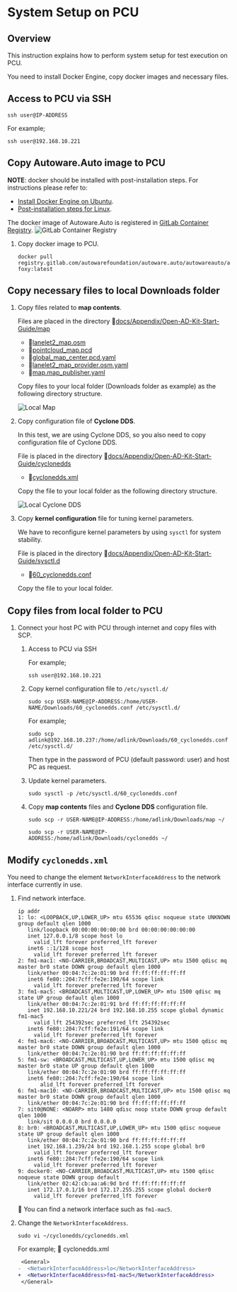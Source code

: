 # System Setup on PCU

## Overview

This instruction explains how to perform system setup for test execution on PCU.

You need to install Docker Engine, copy docker images and necessary files.

## Access to PCU via SSH

```console
ssh user@IP-ADDRESS
```

For example;

```console
ssh user@192.168.10.221
```

## Copy Autoware.Auto image to PCU

**NOTE**: docker should be installed with post-installation steps. For instructions please refer to:

- [Install Docker Engine on Ubuntu](https://docs.docker.com/engine/install/ubuntu).
- [Post-installation steps for Linux](https://docs.docker.com/engine/install/linux-postinstall).

The docker image of Autoware.Auto is registered in [GitLab Container Registry](https://gitlab.com/autowarefoundation/autoware.auto/AutowareAuto/container_registry/2511358).
![GitLab Container Registry](images/system-setup-ava/gitlab-cr.png)

1. Copy docker image to PCU.

   ```console
   docker pull registry.gitlab.com/autowarefoundation/autoware.auto/autowareauto/arm64/openadkit-foxy:latest
   ```

## Copy necessary files to local Downloads folder

1. Copy files related to **map contents**.

   Files are placed in the directory :file_folder:[docs/Appendix/Open-AD-Kit-Start-Guide/map](map)

   - :page_facing_up:[lanelet2_map.osm](map/kashiwanoha/lanelet2_map.osm)
   - :page_facing_up:[pointcloud_map.pcd](map/kashiwanoha/pointcloud_map.pcd)
   - :page_facing_up:[global_map_center.pcd.yaml](map/kashiwanoha/global_map_center.pcd.yaml)
   - :page_facing_up:[lanelet2_map_provider.osm.yaml](map/kashiwanoha/lanelet2_map_provider.osm.yaml)
   - :page_facing_up:[map.map_publisher.yaml](map/kashiwanoha/map.map_publisher.yaml)

   Copy files to your local folder (Downloads folder as example) as the following directory structure.

   ![Local Map](images/system-setup-pcu/local_map.png)

1. Copy configuration file of **Cyclone DDS**.

   In this test, we are using Cyclone DDS, so you also need to copy configuration file of Cyclone DDS.

   File is placed in the directory :file_folder:[docs/Appendix/Open-AD-Kit-Start-Guide/cyclonedds](cyclonedds)

   - :page_facing_up:[cyclonedds.xml](cyclonedds/cyclonedds.xml)

   Copy the file to your local folder as the following directory structure.

   ![Local Cyclone DDS](images/system-setup-pcu/local_cyclonedds.png)

1. Copy **kernel configuration** file for tuning kernel parameters.

   We have to reconfigure kernel parameters by using `sysctl` for system stability.

   File is placed in the directory :file_folder:[docs/Appendix/Open-AD-Kit-Start-Guide/sysctl.d](sysctl.d)

   - :page_facing_up:[60_cyclonedds.conf](sysctl.d/60_cyclonedds.conf)

   Copy the file to your local folder.

## Copy files from local folder to PCU

1. Connect your host PC with PCU through internet and copy files with SCP.

   1. Access to PCU via SSH

      For example;

      ```console
      ssh user@192.168.10.221
      ```

   1. Copy kernel configuration file to `/etc/sysctl.d/`

      ```console
      sudo scp USER-NAME@IP-ADDRESS:/home/USER-NAME/Downloads/60_cyclonedds.conf /etc/sysctl.d/
      ```

      For example;

      ```console
      sudo scp adlink@192.168.10.237:/home/adlink/Downloads/60_cyclonedds.conf /etc/sysctl.d/
      ```

      Then type in the password of PCU (default password: user) and host PC as request.

   1. Update kernel parameters.

      ```console
      sudo sysctl -p /etc/sysctl.d/60_cyclonedds.conf
      ```

   1. Copy **map contents** files and **Cyclone DDS** configuration file.

      ```console
      sudo scp -r USER-NAME@IP-ADDRESS:/home/adlink/Downloads/map ~/
      ```

      ```console
      sudo scp -r USER-NAME@IP-ADDRESS:/home/adlink/Downloads/cyclonedds ~/
      ```

## Modify `cyclonedds.xml`

You need to change the element `NetworkInterfaceAddress` to the network interface currently in use.

1. Find network interface.

   ```console
   ip addr
   1: lo: <LOOPBACK,UP,LOWER_UP> mtu 65536 qdisc noqueue state UNKNOWN group default qlen 1000
      link/loopback 00:00:00:00:00:00 brd 00:00:00:00:00:00
      inet 127.0.0.1/8 scope host lo
        valid_lft forever preferred_lft forever
      inet6 ::1/128 scope host
        valid_lft forever preferred_lft forever
   2: fm1-mac1: <NO-CARRIER,BROADCAST,MULTICAST,UP> mtu 1500 qdisc mq master br0 state DOWN group default qlen 1000
      link/ether 00:04:7c:2e:01:90 brd ff:ff:ff:ff:ff:ff
      inet6 fe80::204:7cff:fe2e:190/64 scope link
        valid_lft forever preferred_lft forever
   3: fm1-mac5: <BROADCAST,MULTICAST,UP,LOWER_UP> mtu 1500 qdisc mq state UP group default qlen 1000
      link/ether 00:04:7c:2e:01:91 brd ff:ff:ff:ff:ff:ff
      inet 192.168.10.221/24 brd 192.168.10.255 scope global dynamic fm1-mac5
        valid_lft 254392sec preferred_lft 254392sec
      inet6 fe80::204:7cff:fe2e:191/64 scope link
        valid_lft forever preferred_lft forever
   4: fm1-mac6: <NO-CARRIER,BROADCAST,MULTICAST,UP> mtu 1500 qdisc mq master br0 state DOWN group default qlen 1000
      link/ether 00:04:7c:2e:01:90 brd ff:ff:ff:ff:ff:ff
   5: fm1-sw: <BROADCAST,MULTICAST,UP,LOWER_UP> mtu 1500 qdisc mq master br0 state UP group default qlen 1000
      link/ether 00:04:7c:2e:01:90 brd ff:ff:ff:ff:ff:ff
      inet6 fe80::204:7cff:fe2e:190/64 scope link
          alid_lft forever preferred_lft forever
   6: fm1-mac10: <NO-CARRIER,BROADCAST,MULTICAST,UP> mtu 1500 qdisc mq master br0 state DOWN group default qlen 1000
      link/ether 00:04:7c:2e:01:90 brd ff:ff:ff:ff:ff:ff
   7: sit0@NONE: <NOARP> mtu 1480 qdisc noop state DOWN group default qlen 1000
      link/sit 0.0.0.0 brd 0.0.0.0
   8: br0: <BROADCAST,MULTICAST,UP,LOWER_UP> mtu 1500 qdisc noqueue state UP group default qlen 1000
      link/ether 00:04:7c:2e:01:90 brd ff:ff:ff:ff:ff:ff
      inet 192.168.1.239/24 brd 192.168.1.255 scope global br0
        valid_lft forever preferred_lft forever
      inet6 fe80::204:7cff:fe2e:190/64 scope link
        valid_lft forever preferred_lft forever
   9: docker0: <NO-CARRIER,BROADCAST,MULTICAST,UP> mtu 1500 qdisc noqueue state DOWN group default
      link/ether 02:42:cb:aa:a6:9d brd ff:ff:ff:ff:ff:ff
      inet 172.17.0.1/16 brd 172.17.255.255 scope global docker0
        valid_lft forever preferred_lft forever
   ```

   :speech_balloon: You can find a network interface such as `fm1-mac5`.

1. Change the `NetworkInterfaceAddress`.

   ```console
   sudo vi ~/cyclonedds/cyclonedds.xml
   ```

   For example; :page_facing_up: cyclonedds.xml

   ```diff
    <General>
   -  <NetworkInterfaceAddress>lo</NetworkInterfaceAddress>
   +  <NetworkInterfaceAddress>fm1-mac5</NetworkInterfaceAddress>
    </General>

   ```
